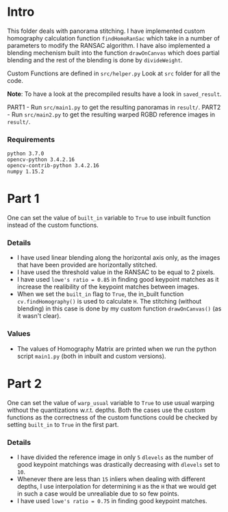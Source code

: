 # Intro
This folder deals with panorama stitching. I have implemented custom homography calculation function `findHomoRanSac` which take in a number of parameters to modify the RANSAC algorithm. I have also implemented a blending mechenism built into the function `drawOnCanvas` which does partial blending and the rest of the blending is done by `divideWeight`.

Custom Functions are defined in `src/helper.py`
Look at `src` folder for all the code.

**Note**: To have a look at the precompiled results have a look in `saved_result`.

PART1 - Run `src/main1.py` to get the resulting panoramas in `result/`.
PART2 - Run `src/main2.py` to get the resulting warped RGBD reference images in `result/`.

### Requirements
```
python 3.7.0
opencv-python 3.4.2.16
opencv-contrib-python 3.4.2.16
numpy 1.15.2
```

# Part 1

One can set the value of `built_in` variable to `True` to use inbuilt function instead of the custom functions.
### Details
* I have used linear blending along the horizontal axis only, as the images that have been provided are horizontally stitched.
* I have used the threshold value in the RANSAC to be equal to 2 pixels.
* I have used `lowe's ratio = 0.85` in finding good keypoint matches as it increase the realibility of the keypoint matches between images.
* When we set the `built_in` flag to `True`, the in_built function `cv.findHomography()` is used to calculate `H`. The stitching (without blending) in this case is done by my custom function `drawOnCanvas()` (as it wasn't clear).

### Values
* The values of Homography Matrix are printed when we run the python script `main1.py` (both in inbuilt and custom versions).


# Part 2

One can set the value of `warp_usual` variable to `True` to use usual warping without the quantizations w.r.t. depths. Both the cases use the custom functions as the correctness of the custom functions could be checked by setting `built_in` to `True` in the first part.
### Details
* I have divided the reference image in only `5` `dlevels` as the number of good keypoint matchings was drastically decreasing with `dlevels` set to `10`.
* Whenever there are less than `15` inliers when dealing with different depths, I use interpolation for determining `H` as the `H` that we would get in such a case would be unrealiable due to so few points.
* I have used `lowe's ratio = 0.75` in finding good keypoint matches.
